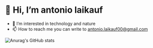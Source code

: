 # 👋 Hi, I’m antonio laikauf
- 👀 I’m interested in technology and nature
- 📫 How to reach me you can write to antonio.laikauf00@gmail.com


![Anurag's GitHub stats](https://github-readme-stats.vercel.app/api?username=antoniolaikauf&show_icons=true&theme=radical)
<!--- ![Top Langs](https://github-readme-stats.vercel.app/api/top-langs/?username=antoniolaikauf&layout=compact) --->
